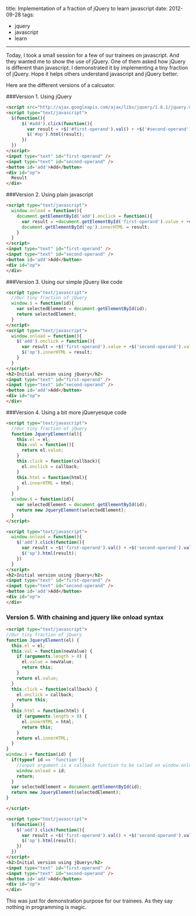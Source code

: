 title: Implementation of a fraction of jQuery to learn javascript
date: 2012-09-28
tags:
- jquery
- javascript
- learn
---

Today, I took a small session for a few of our trainees on javascript. And they wanted me to show the use of jQuery. One of them asked how jQuery is different than javascript. I demonstrated it by implementing a tiny fraction of jQuery. Hope it helps others understand javascript and jQuery better.

Here are the different versions of a calcuator.

###Version 1. Using jQuery 
~~~html
<script src="http://ajax.googleapis.com/ajax/libs/jquery/1.8.1/jquery.min.js"></script>
<script type="text/javascript">
  $(function(){
      $('#add').click(function(){
        var result = +$('#first-operand').val() + +$('#second-operand').val()
        $('#op').html(result);
      })
  })
</script>
<input type="text" id="first-operand" />
<input type="text" id="second-operand" />
<button id='add'>Add</button>
<div id="op">
  Result
</div>
~~~

###Version 2. Using plain javascript
~~~html
<script type="text/javascript">
  window.onload = function(){
    document.getElementById('add').onclick = function(){
      var result = +document.getElementById('first-operand').value + +document.getElementById('second-operand').value;
      document.getElementById('op').innerHTML = result;
    }
  }
</script>
<input type="text" id="first-operand" />
<input type="text" id="second-operand" />
<button id='add'>Add</button>
<div id="op">
</div>
~~~

###Version 3. Using our simple jQuery like code

~~~html
<script type="text/javascript">
  //Our tiny fraction of jQuery
  window.$ = function(id){
    var selectedElement = document.getElementById(id);
    return selectedElement;
  }
</script>
<script type="text/javascript">
  window.onload = function(){
    $('add').onclick = function(){
      var result = +$('first-operand').value + +$('second-operand').value;
      $('op').innerHTML = result;
    }
  }
</script>
<h2>Initial version using jQuery</h2>
<input type="text" id="first-operand" />
<input type="text" id="second-operand" />
<button id='add'>Add</button>
<div id="op">
</div>
~~~

###Version 4. Using a bit more jQueryesque code

~~~html
<script type="text/javascript">
  //Our tiny fraction of jQuery
  function JqueryElement(el){
    this.el = el;
    this.val = function(){
      return el.value;
    }
    this.click = function(callback){
      el.onclick = callback;
    }
    this.html = function(html){
      el.innerHTML = html;
    }
  }
  window.$ = function(id){
    var selectedElement = document.getElementById(id);
    return new JqueryElement(selectedElement);
  }
</script>

<script type="text/javascript">
  window.onload = function(){
    $('add').click(function(){
      var result = +$('first-operand').val() + +$('second-operand').val();
      $('op').html(result);
    })
  }
</script>
<h2>Initial version using jQuery</h2>
<input type="text" id="first-operand" />
<input type="text" id="second-operand" />
<button id='add'>Add</button>
<div id="op">
</div>
~~~

### Version 5. With chaining and jquery like onload syntax
~~~html
<script type="text/javascript">
//Our tiny fraction of jQuery
function JqueryElement(el) {
  this.el = el;
  this.val = function(newValue) {
    if (arguments.length > 0) {
      el.value = newValue;
      return this;
    }
    return el.value;
  }
  this.click = function(callback) {
    el.onclick = callback;
    return this;
  }
  this.html = function(html) {
    if (arguments.length > 0) {
      el.innerHTML = html;
      return this;
    }
    return el.innerHTML;
  }
}
window.$ = function(id) {
  if(typeof id == 'function'){
    //input argument is a callback function to be called on window.onload
    window.onload = id;
    return;
  }
  var selectedElement = document.getElementById(id);
  return new JqueryElement(selectedElement);
}

</script>

<script type="text/javascript">
  $(function(){
    $('add').click(function(){
      var result = +$('first-operand').val() + +$('second-operand').val();
      $('op').html(result);
    })
  })
</script>
<h2>Initial version using jQuery</h2>
<input type="text" id="first-operand" />
<input type="text" id="second-operand" />
<button id='add'>Add</button>
<div id="op">
</div>
~~~

This was just for demonstration purpose for our trainees. As they say nothing in programming is magic.
